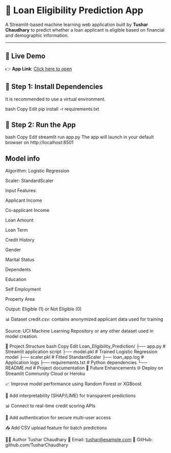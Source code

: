 # 🏦 Loan Eligibility Prediction App

A Streamlit-based machine learning web application built by **Tushar Chaudhary** to predict whether a loan applicant is eligible based on financial and demographic information.

---

## 🚀 Live Demo

👉 **App Link**: [Click here to open](https://loaneligibilityprediction-bh9h9h8nb3bvawhdxovezq.streamlit.app/)



## 🔁 Step 1: Install Dependencies
It is recommended to use a virtual environment.

bash
Copy
Edit
pip install -r requirements.txt

## 🔁 Step 2: Run the App
bash
Copy
Edit
streamlit run app.py
The app will launch in your default browser on http://localhost:8501

##  Model info
Algorithm: Logistic Regression

Scaler: StandardScaler

Input Features:

Applicant Income

Co-applicant Income

Loan Amount

Loan Term

Credit History

Gender

Marital Status

Dependents

Education

Self Employment

Property Area

Output: Eligible (1) or Not Eligible (0)

📊 Dataset
credit.csv: contains anonymized applicant data used for training

Source: UCI Machine Learning Repository
or any other dataset used in model creation.

📁 Project Structure
bash
Copy
Edit
Loan_Eligibility_Prediction/
├── app.py              # Streamlit application script
├── model.pkl           # Trained Logistic Regression model
├── scaler.pkl          # Fitted StandardScaler
├── loan_app.log        # Application logs
├── requirements.txt    # Python dependencies
└── README.md           # Project documentation
🎯 Future Enhancements
🌐 Deploy on Streamlit Community Cloud or Heroku

📈 Improve model performance using Random Forest or XGBoost

🧾 Add interpretability (SHAP/LIME) for transparent predictions

📊 Connect to real-time credit scoring APIs

🔐 Add authentication for secure multi-user access

📥 Add CSV upload feature for batch predictions

🙋‍♂️ Author
Tushar Chaudhary
📧 Email: tushar@example.com
🔗 GitHub: github.com/TusharChaudhary


